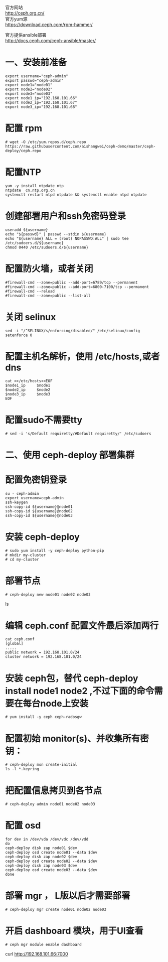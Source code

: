 官方网站  
http://ceph.org.cn/  
官方yum源  
https://download.ceph.com/rpm-hammer/  

官方提供ansible部署  
http://docs.ceph.com/ceph-ansible/master/  


一、安装前准备
=========
```
export username="ceph-admin"
export passwd="ceph-admin"
export node1="node01"
export node2="node02"
export node3="node03"
export node1_ip="192.168.101.66"
export node2_ip="192.168.101.67"
export node3_ip="192.168.101.68"
```  

# 配置 rpm  
``` # wget -O /etc/yum.repos.d/ceph.repo https://raw.githubusercontent.com/aishangwei/ceph-demo/master/ceph-deploy/ceph.repo ```  

# 配置NTP  
```
yum -y install ntpdate ntp
ntpdate  cn.ntp.org.cn
systemctl restart ntpd ntpdate && systemctl enable ntpd ntpdate
```  

# 创建部署用户和ssh免密码登录  
```
useradd ${username}
echo "${passwd}" | passwd --stdin ${username}
echo "${username} ALL = (root) NOPASSWD:ALL" | sudo tee /etc/sudoers.d/${username}
chmod 0440 /etc/sudoers.d/${username}
```  

# 配置防火墙，或者关闭  
```
#firewall-cmd --zone=public --add-port=6789/tcp --permanent
#firewall-cmd --zone=public --add-port=6800-7100/tcp --permanent
#firewall-cmd --reload
#firewall-cmd --zone=public --list-all
```  

# 关闭 selinux  
```
sed -i "/^SELINUX/s/enforcing/disabled/" /etc/selinux/config
setenforce 0
```  

# 配置主机名解析，使用  /etc/hosts,或者dns  
```
cat >>/etc/hosts<<EOF
$node1_ip     $node1
$node2_ip     $node2
$node3_ip     $node3
EOF
```  

# 配置sudo不需要tty  
``` # sed -i 's/Default requiretty/#Default requiretty/' /etc/sudoers ```  


二、使用 ceph-deploy 部署集群
======================
# 配置免密钥登录  
```
su - ceph-admin
export username=ceph-admin
ssh-keygen
ssh-copy-id ${username}@node01
ssh-copy-id ${username}@node02
ssh-copy-id ${username}@node03
```  

# 安装 ceph-deploy  
```
# sudo yum install -y ceph-deploy python-pip
# mkdir my-cluster
# cd my-cluster
```  

# 部署节点
``` # ceph-deploy new node01 node02 node03  ```  

ls  
# 编辑 ceph.conf 配置文件最后添加两行  
```
cat ceph.conf
[global]
.....
public network = 192.168.101.0/24
cluster network = 192.168.101.0/24
```  

# 安装 ceph包，替代 ceph-deploy install node1 node2 ,不过下面的命令需要在每台node上安装
``` # yum install -y ceph ceph-radosgw ```  

# 配置初始 monitor(s)、并收集所有密钥：  
```
# ceph-deploy mon create-initial
ls -l *.keyring
```  

# 把配置信息拷贝到各节点  
``` # ceph-deploy admin node01 node02 node03  ```  

# 配置 osd  
```
for dev in /dev/vda /dev/vdc /dev/vdd
do
ceph-deploy disk zap node01 $dev
ceph-deploy osd create node01 --data $dev
ceph-deploy disk zap node02 $dev
ceph-deploy osd create node02 --data $dev
ceph-deploy disk zap node03 $dev
ceph-deploy osd create node03 --data $dev
done
```  

# 部署 mgr ， L版以后才需要部署  
``` # ceph-deploy mgr create node01 node02 node03 ```  
# 开启 dashboard 模块，用于UI查看  
``` # ceph mgr module enable dashboard ```  

curl http://192.168.101.66:7000
